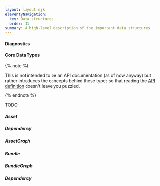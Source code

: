 ```yaml
---
layout: layout.njk
eleventyNavigation:
  key: Data structures
  order: 11
summary: A high-level description of the important data structures
---
```


#### Diagnostics



#### Core Data Types

{% note %}

This is not intended to be an API documentation (as of now anyway) but rather introduces the concepts behind these types so that reading the [API definition](https://github.com/parcel-bundler/parcel/blob/v2/packages/core/types/index.js) doesn't leave you puzzled.

{% endnote %}

TODO

##### Asset
##### Dependency
##### AssetGraph
##### Bundle
##### BundleGraph
##### Dependency


